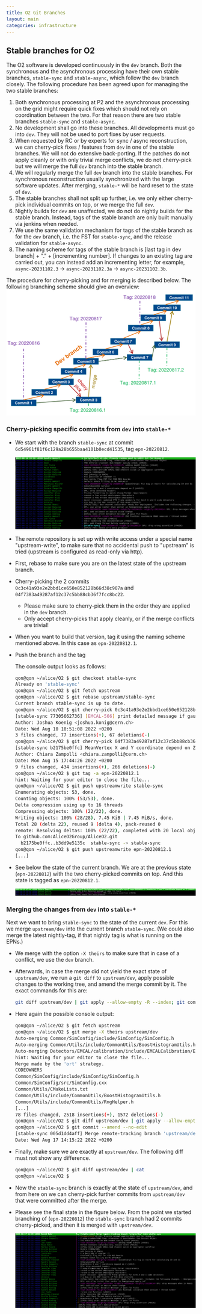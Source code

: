 ```yaml
---
title: O2 Git Branches
layout: main
categories: infrastructure
---
```


## Stable branches for O2

The O2 software is developed continuously in the `dev` branch. Both the synchronous and the asynchronous processing have their own stable branches, `stable-sync` and `stable-async`, which follow the `dev` branch closely. The following procedure has been agreed upon for managing the two stable branches:

1. Both synchronous processing at P2 and the asynchronous processing on the grid might require quick fixes which should not rely on coordination between the two. For that reason there are two stable branches `stable-sync` and `stable-async`.
2. No development shall go into these branches. All developments must go into `dev`. They will not be used to port fixes by user requests.
3. When requested by RC or by experts for sync / async reconstruction, we can cherry-pick fixes / features from `dev` in one of the stable branches. We will not do extensive back-porting. If the patches do not apply cleanly or with only trivial merge conflicts, we do not cherry-pick but we will merge the full `dev` branch into the stable branch.
4. We will regularly merge the full `dev` branch into the stable branches. For synchronous reconstruction usually synchronized with the large software updates. After merging, `stable-*` will be hard reset to the state of `dev`.
5. The stable branches shall not split up further, i.e. we only either cherry-pick individual commits on top, or we merge the full `dev`.
6. Nightly builds for `dev` are unaffected, we do not do nightly builds for the stable branch. Instead, tags of the stable branch are only built manually via jenkins when needed.
7. We use the same validation mechanism for tags of the stable branch as for the `dev` branch, i.e. the FST for `stable-sync`, and the release validation for `stable-async`.
8. The naming scheme for tags of the stable branch is [last tag in dev branch] + "." + [incrementing number].
   If changes to an existing tag are carried out, you can instead add an incrementing letter, for example, `async-20231102.3` -> `async-20231102.3a` -> `async-20231102.3b`.


The procedure for cherry-picking and for merging is described below. The following branching scheme should give an overview:
![Overview](images/branching-scheme.png)

### Cherry-picking specific commits from `dev` into `stable-*`


- We start with the branch `stable-sync` at commit `6d54961f81f6c129a28b655baa4101b0ecd41535`, tag `epn-20220812`.

  ![Starting point](images/branching-screenshot1.png)

- The remote repository is set up with write access under a special name "upstream-write", to make sure that no accidental push to "upstream" is tried (upstream is configured as read-only via http).
- First, rebase to make sure you are on the latest state of the upstream branch.
- Cherry-picking the 2 commits `0c3c41a93e2e2bbd1ce650e852128b66d38c907a` and `04f7383a49287af12c37c5bb88cb36f7fcc8bc22`.
  - Please make sure to cherry-pick them in the order they are applied in the `dev` branch.
  - Only accept cherry-picks that apply cleanly, or if the merge conflicts are trivial!
- When you want to build that version, tag it using the naming scheme mentioned above. In this case as `epn-20220812.1`.
- Push the branch and the tag

  The console output looks as follows:

  ```bash
  qon@qon ~/alice/O2 $ git checkout stable-sync
  Already on 'stable-sync'
  qon@qon ~/alice/O2 $ git fetch upstream
  qon@qon ~/alice/O2 $ git rebase upstream/stable-sync
  Current branch stable-sync is up to date.
  qon@qon ~/alice/O2 $ git cherry-pick 0c3c41a93e2e2bbd1ce650e852128b66d38c907a
  [stable-sync 77305662736] [EMCAL-566] print detailed message if gaus fit fails
  Author: Joshua Koenig <joshua.konig@cern.ch>
  Date: Wed Aug 10 10:51:08 2022 +0200
  3 files changed, 77 insertions(+), 67 deletions(-)
  qon@qon ~/alice/O2 $ git cherry-pick 04f7383a49287af12c37c5bb88cb36f7fcc8bc22
  [stable-sync b2175be0ffc] MeanVertex X and Y coordinate depend on Z (#9315)
  Author: Chiara Zampolli <chiara.zampolli@cern.ch>
  Date: Mon Aug 15 17:44:26 2022 +0200
  9 files changed, 434 insertions(+), 266 deletions(-)
  qon@qon ~/alice/O2 $ git tag -a epn-20220812.1
  hint: Waiting for your editor to close the file...
  qon@qon ~/alice/O2 $ git push upstreamwrite stable-sync
  Enumerating objects: 53, done.
  Counting objects: 100% (53/53), done.
  Delta compression using up to 16 threads
  Compressing objects: 100% (22/22), done.
  Writing objects: 100% (28/28), 7.45 KiB | 7.45 MiB/s, done.
  Total 28 (delta 22), reused 9 (delta 4), pack-reused 0
  remote: Resolving deltas: 100% (22/22), completed with 20 local objects.
  To github.com:AliceO2Group/AliceO2.git
    b2175be0ffc..b3dd9e5135c  stable-sync -> stable-sync
  qon@qon ~/alice/O2 $ git push upstreamwrite epn-20220812.1
  [...]
  ```

- See below the state of the current branch. We are at the previous state (`epn-20220812`) with the two cherry-picked commits on top. And this state is tagged as `epn-20220812.1`.

  ![After picking](images/branching-screenshot2.png)

### Merging the changes from `dev` into `stable-*`

Next we want to bring `stable-sync` to the state of the current `dev`. For this we merge `upstream/dev` into the current branch `stable-sync`. (We could also merge the latest nightly-tag, if that nightly tag is what is running on the EPNs.)
- We merge with the option `-X theirs` to make sure that in case of a conflict, we use the `dev` branch.
- Afterwards, in case the merge did not yield the exact state of `upstream/dev`, we run a `git diff` to `upstream/dev`, apply possible changes to the working tree, and amend the merge commit by it. The exact commands for this are:

  ```bash
  git diff upstream/dev | git apply --allow-empty -R --index; git commit --amend --no-edit
  ```

- Here again the possible console output:

  ```bash
  qon@qon ~/alice/O2 $ git fetch upstream
  qon@qon ~/alice/O2 $ git merge -X theirs upstream/dev
  Auto-merging Common/SimConfig/include/SimConfig/SimConfig.h
  Auto-merging Common/Utils/include/CommonUtils/BoostHistogramUtils.h
  Auto-merging Detectors/EMCAL/calibration/include/EMCALCalibration/EMCALCalibExtractor.h
  hint: Waiting for your editor to close the file...
  Merge made by the 'ort' strategy.
  CODEOWNERS                                                                     |    4 +-
  Common/SimConfig/include/SimConfig/SimConfig.h                                 |    6 +-
  Common/SimConfig/src/SimConfig.cxx                                             |    6 +-
  Common/Utils/CMakeLists.txt                                                    |    2 +-
  Common/Utils/include/CommonUtils/BoostHistogramUtils.h                         |  142 +++++++++++++++++++++++++++++++-
  Common/Utils/include/CommonUtils/RngHelper.h                                   |    6 +-
  [...]
  78 files changed, 2518 insertions(+), 1572 deletions(-)
  qon@qon ~/alice/O2 $ git diff upstream/dev | git apply --allow-empty -R --index
  qon@qon ~/alice/O2 $ git commit --amend --no-edit
  [stable-sync 005d1dd4aff] Merge remote-tracking branch 'upstream/dev' into stable-sync
  Date: Wed Aug 17 14:15:22 2022 +0200
  ```

- Finally, make sure we are exactly at `upstream/dev`. The following diff must not show any difference.

  ```bash
  qon@qon ~/alice/O2 $ git diff upstream/dev | cat
  qon@qon ~/alice/O2 $
  ```

- Now the `stable-sync` branch is exactly at the state of `upstream/dev`, and from here on we can cherry-pick further commits from `upstream/dev` that were committed after the merge.

- Please see the final state in the figure below. From the point we started branching of (`epn-20220812`) the `stable-sync` branch had 2 commits cherry-picked, and then it is merged with `upstream/dev`.

  ![After merging](images/branching-screenshot3.png)
